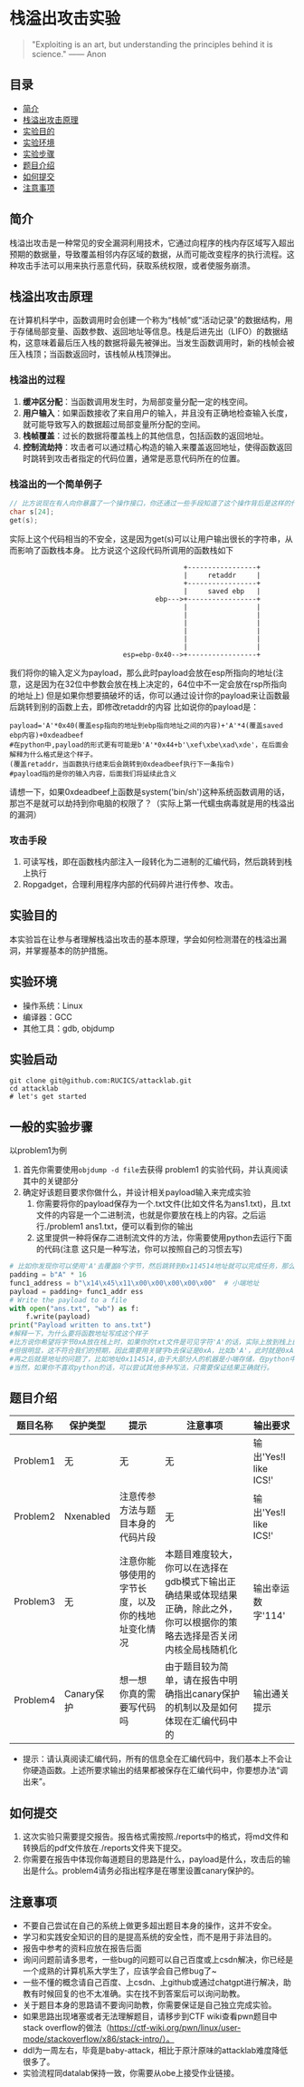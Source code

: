 # 栈溢出攻击实验

> "Exploiting is an art, but understanding the principles behind it is science." —— Anon

## 目录
- [简介](#简介)
- [栈溢出攻击原理](#栈溢出攻击原理)
- [实验目的](#实验目的)
- [实验环境](#实验环境)
- [实验步骤](#一般的实验步骤)
- [题目介绍](#题目介绍)
- [如何提交](#如何提交)
- [注意事项](#注意事项)
  

## 简介
栈溢出攻击是一种常见的安全漏洞利用技术，它通过向程序的栈内存区域写入超出预期的数据量，导致覆盖相邻内存区域的数据，从而可能改变程序的执行流程。这种攻击手法可以用来执行恶意代码，获取系统权限，或者使服务崩溃。

## 栈溢出攻击原理
在计算机科学中，函数调用时会创建一个称为“栈帧”或“活动记录”的数据结构，用于存储局部变量、函数参数、返回地址等信息。栈是后进先出（LIFO）的数据结构，这意味着最后压入栈的数据将最先被弹出。当发生函数调用时，新的栈帧会被压入栈顶；当函数返回时，该栈帧从栈顶弹出。

### 栈溢出的过程
1. **缓冲区分配**：当函数调用发生时，为局部变量分配一定的栈空间。
2. **用户输入**：如果函数接收了来自用户的输入，并且没有正确地检查输入长度，就可能导致写入的数据超过局部变量所分配的空间。
3. **栈帧覆盖**：过长的数据将覆盖栈上的其他信息，包括函数的返回地址。
4. **控制流劫持**：攻击者可以通过精心构造的输入来覆盖返回地址，使得函数返回时跳转到攻击者指定的代码位置，通常是恶意代码所在的位置。
### 栈溢出的一个简单例子
```c
// 比方说现在有人向你暴露了一个操作接口，你还通过一些手段知道了这个操作背后是这样的代码
char s[24];
get(s);
```
实际上这个代码相当的不安全，这是因为get(s)可以让用户输出很长的字符串，从而影响了函数栈本身。
比方说这个这段代码所调用的函数栈如下
```
                                           +-----------------+
                                           |     retaddr     |
                                           +-----------------+
                                           |     saved ebp   |
                                    ebp--->+-----------------+
                                           |                 |
                                           |                 |
                                           |                 |
                                           |                 |
                                           |                 |
                                           |                 |
                            esp=ebp-0x40-->+-----------------+
```
我们将你的输入定义为payload，那么此时payload会放在esp所指向的地址(注意，这是因为在32位中参数会放在栈上决定的，64位中不一定会放在rsp所指向的地址上)
但是如果你想要搞破坏的话，你可以通过设计你的payload来让函数最后跳转到别的函数上去，即修改retaddr的内容
比如说你的payload是：
```
payload='A'*0x40(覆盖esp指向的地址到ebp指向地址之间的内容)+'A'*4(覆盖saved ebp内容)+0xdeadbeef
#在python中,payload的形式更有可能是b'A'*0x44+b'\xef\xbe\xad\xde'，在后面会解释为什么格式是这个样子。
(覆盖retaddr，当函数执行结束后会跳转到0xdeadbeef执行下一条指令)
#payload指的是你的输入内容，后面我们将延续此含义
```
请想一下，如果0xdeadbeef上函数是system('bin/sh')这种系统函数调用的话，那岂不是就可以劫持到你电脑的权限了？（实际上第一代蠕虫病毒就是用的栈溢出的漏洞）
### 攻击手段
1. 可读写栈，即在函数栈内部注入一段转化为二进制的汇编代码，然后跳转到栈上执行
2. Ropgadget，合理利用程序内部的代码碎片进行传参、攻击。
## 实验目的
本实验旨在让参与者理解栈溢出攻击的基本原理，学会如何检测潜在的栈溢出漏洞，并掌握基本的防护措施。

## 实验环境
- 操作系统：Linux
- 编译器：GCC
- 其他工具：gdb, objdump

## 实验启动
```shell
git clone git@github.com:RUCICS/attacklab.git
cd attacklab
# let's get started
```

## 一般的实验步骤

以problem1为例

1. 首先你需要使用`objdump -d file`去获得 problem1 的实验代码，并认真阅读其中的关键部分
2. 确定好该题目要求你做什么，并设计相关payload输入来完成实验
     1) 你需要将你的payload保存为一个.txt文件(比如文件名为ans1.txt)，且.txt文件的内容是一个二进制流，也就是你要放在栈上的内容。之后运行./problem1 ans1.txt，便可以看到你的输出
     2) 这里提供一种将保存二进制流文件的方法，你需要使用python去运行下面的代码(注意 这只是一种写法，你可以按照自己的习惯去写)
```python
# 比如你发现你可以使用'A'去覆盖8个字节，然后跳转到0x114514地址就可以完成任务，那么你可以这么写你的payload并保存
padding = b"A" * 16
func1_address = b"\x14\x45\x11\x00\x00\x00\x00\x00"  # 小端地址
payload = padding+ func1_addr ess
# Write the payload to a file
with open("ans.txt", "wb") as f:
    f.write(payload)
print("Payload written to ans.txt")
#解释一下，为什么要将函数地址写成这个样子
#比方说你希望将字节0xA放在栈上时，如果你的txt文件是可见字符'A'的话，实际上放到栈上的是字节0x41(可见字符'A'对应的ASCll码值)
#但很明显，这不符合我们的预期，因此需要用关键字b去保证是0xA，比如b'A'，此时就是0xA，而不是可见字符'A'
#再之后就是地址的问题了，比如地址0x114514,由于大部分人的机器是小端存储，在python中最低有效字节应该放在前面，因此最后结果为上面代码的结果
#当然，如果你不喜欢python的话，可以尝试其他多种写法，只需要保证结果正确就行。
```
## 题目介绍
| 题目名称 | 保护类型 | 提示 | 注意事项 |输出要求|
| --- | --- | --- | --- |---|
| Problem1 | 无 | 无 | 无 |输出'Yes!I like ICS!'|
| Problem2 | Nxenabled | 注意传参方法与题目本身的代码片段 | 无 |输出'Yes!I like ICS!'|
| Problem3 | 无 | 注意你能够使用的字节长度，以及你的栈地址变化情况|本题目难度较大，你可以在选择在gdb模式下输出正确结果或体现结果正确，除此之外，你可以根据你的策略去选择是否关闭内核全局栈随机化| 输出幸运数字'114' |
| Problem4 | Canary保护 | 想一想 你真的需要写代码吗 | 由于题目较为简单，请在报告中明确指出canary保护的机制以及是如何体现在汇编代码中的 |输出通关提示|
- 提示：请认真阅读汇编代码，所有的信息全在汇编代码中，我们基本上不会让你硬造函数。上述所要求输出的结果都被保存在汇编代码中，你要想办法“调出来”。
## 如何提交
1. 这次实验只需要提交报告。报告格式需按照./reports中的格式，将md文件和转换后的pdf文件放在./reports文件夹下提交。
2. 你需要在报告中体现你每道题目的思路是什么，payload是什么，攻击后的输出是什么。problem4请务必指出程序是在哪里设置canary保护的。

## 注意事项
- 不要自己尝试在自己的系统上做更多超出题目本身的操作，这并不安全。
- 学习和实践安全知识的目的是提高系统的安全性，而不是用于非法目的。
- 报告中参考的资料应放在报告后面
- 询问问题前请多思考，一些bug的问题可以自己百度或上csdn解决，你已经是一个成熟的计算机系大学生了，应该学会自己修bug了~
- 一些不懂的概念请自己百度、上csdn、上github或通过chatgpt进行解决，助教有时候回复的也不太准确。实在找不到答案后可以询问助教。
- 关于题目本身的思路请不要询问助教，你需要保证是自己独立完成实验。
- 如果思路出现堵塞或者无法理解题目，请移步到CTF wiki查看pwn题目中stack overflow的做法（https://ctf-wiki.org/pwn/linux/user-mode/stackoverflow/x86/stack-intro/）。
- ddl为一周左右，毕竟是baby-attack，相比于原汁原味的attacklab难度降低很多了。
- 实验流程同datalab保持一致，你需要从obe上接受作业链接。
